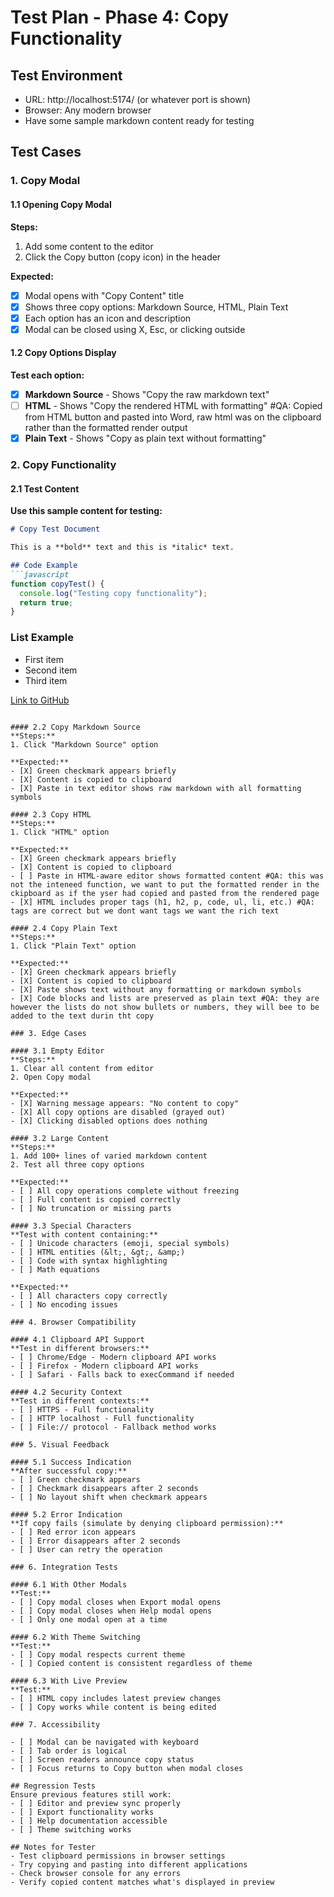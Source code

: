 # Test Plan - Phase 4: Copy Functionality

## Test Environment
- URL: http://localhost:5174/ (or whatever port is shown)
- Browser: Any modern browser
- Have some sample markdown content ready for testing

## Test Cases

### 1. Copy Modal

#### 1.1 Opening Copy Modal
**Steps:**
1. Add some content to the editor
2. Click the Copy button (copy icon) in the header

**Expected:**
- [X] Modal opens with "Copy Content" title
- [X] Shows three copy options: Markdown Source, HTML, Plain Text
- [X] Each option has an icon and description
- [X] Modal can be closed using X, Esc, or clicking outside

#### 1.2 Copy Options Display
**Test each option:**
- [X] **Markdown Source** - Shows "Copy the raw markdown text"
- [ ] **HTML** - Shows "Copy the rendered HTML with formatting" #QA: Copied from HTML button and pasted into Word, raw html was on the clipboard rather than the formatted render output
- [X] **Plain Text** - Shows "Copy as plain text without formatting"

### 2. Copy Functionality

#### 2.1 Test Content
**Use this sample content for testing:**
```markdown
# Copy Test Document

This is a **bold** text and this is *italic* text.

## Code Example
```javascript
function copyTest() {
  console.log("Testing copy functionality");
  return true;
}
```

### List Example
- First item
- Second item
- Third item

[Link to GitHub](https://github.com)
```

#### 2.2 Copy Markdown Source
**Steps:**
1. Click "Markdown Source" option

**Expected:**
- [X] Green checkmark appears briefly
- [X] Content is copied to clipboard
- [X] Paste in text editor shows raw markdown with all formatting symbols

#### 2.3 Copy HTML
**Steps:**
1. Click "HTML" option

**Expected:**
- [X] Green checkmark appears briefly
- [X] Content is copied to clipboard
- [ ] Paste in HTML-aware editor shows formatted content #QA: this was not the inteneed function, we want to put the formatted render in the ckipboard as if the yser had copied and pasted from the rendered page
- [X] HTML includes proper tags (h1, h2, p, code, ul, li, etc.) #QA: tags are correct but we dont want tags we want the rich text 

#### 2.4 Copy Plain Text
**Steps:**
1. Click "Plain Text" option

**Expected:**
- [X] Green checkmark appears briefly
- [X] Content is copied to clipboard
- [X] Paste shows text without any formatting or markdown symbols
- [X] Code blocks and lists are preserved as plain text #QA: they are however the lists do not show bullets or numbers, they will bee to be added to the text durin tht copy

### 3. Edge Cases

#### 3.1 Empty Editor
**Steps:**
1. Clear all content from editor
2. Open Copy modal

**Expected:**
- [X] Warning message appears: "No content to copy"
- [X] All copy options are disabled (grayed out)
- [X] Clicking disabled options does nothing

#### 3.2 Large Content
**Steps:**
1. Add 100+ lines of varied markdown content
2. Test all three copy options

**Expected:**
- [ ] All copy operations complete without freezing
- [ ] Full content is copied correctly
- [ ] No truncation or missing parts

#### 3.3 Special Characters
**Test with content containing:**
- [ ] Unicode characters (emoji, special symbols)
- [ ] HTML entities (&lt;, &gt;, &amp;)
- [ ] Code with syntax highlighting
- [ ] Math equations

**Expected:**
- [ ] All characters copy correctly
- [ ] No encoding issues

### 4. Browser Compatibility

#### 4.1 Clipboard API Support
**Test in different browsers:**
- [ ] Chrome/Edge - Modern clipboard API works
- [ ] Firefox - Modern clipboard API works
- [ ] Safari - Falls back to execCommand if needed

#### 4.2 Security Context
**Test in different contexts:**
- [ ] HTTPS - Full functionality
- [ ] HTTP localhost - Full functionality
- [ ] File:// protocol - Fallback method works

### 5. Visual Feedback

#### 5.1 Success Indication
**After successful copy:**
- [ ] Green checkmark appears
- [ ] Checkmark disappears after 2 seconds
- [ ] No layout shift when checkmark appears

#### 5.2 Error Indication
**If copy fails (simulate by denying clipboard permission):**
- [ ] Red error icon appears
- [ ] Error disappears after 2 seconds
- [ ] User can retry the operation

### 6. Integration Tests

#### 6.1 With Other Modals
**Test:**
- [ ] Copy modal closes when Export modal opens
- [ ] Copy modal closes when Help modal opens
- [ ] Only one modal open at a time

#### 6.2 With Theme Switching
**Test:**
- [ ] Copy modal respects current theme
- [ ] Copied content is consistent regardless of theme

#### 6.3 With Live Preview
**Test:**
- [ ] HTML copy includes latest preview changes
- [ ] Copy works while content is being edited

### 7. Accessibility

- [ ] Modal can be navigated with keyboard
- [ ] Tab order is logical
- [ ] Screen readers announce copy status
- [ ] Focus returns to Copy button when modal closes

## Regression Tests
Ensure previous features still work:
- [ ] Editor and preview sync properly
- [ ] Export functionality works
- [ ] Help documentation accessible
- [ ] Theme switching works

## Notes for Tester
- Test clipboard permissions in browser settings
- Try copying and pasting into different applications
- Check browser console for any errors
- Verify copied content matches what's displayed in preview
